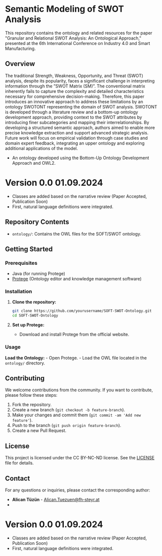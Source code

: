 # Semantic Modeling of SWOT Analysis

This repository contains the ontology and related resources for the paper "Granular and Relational SWOT Analysis: An Ontological Approach," presented at the 6th International Conference on Industry 4.0 and Smart Manufacturing.

## Overview

The traditional Strength, Weakness, Opportunity, and Threat (SWOT) analysis, despite its popularity, faces a significant challenge
in interpreting information through the ”SWOT Matrix (SM)”. The conventional matrix inherently fails to capture the
complexity and detailed characteristics necessary for comprehensive decision-making. Therefore, this paper introduces an innovative
approach to address these limitations by an ontology SWOTONT representing the domain of SWOT analysis. SWOTONT
is developed through a literature review and a bottom-up ontology development approach, providing context to the SWOT attributes
by introducing finer subcategories and mapping their interrelationships. By developing a structured semantic approach,
authors aimed to enable more precise knowledge extraction and support advanced strategic analysis. Future work will focus on
empirical validation through case studies and domain expert feedback, integrating an upper ontology and exploring additional
applications of the model.

- An ontology developed using the Bottom-Up Ontology Development Approach and OWL2.


# Version 0.0 01.09.2024

- Classes are added based on the narrative review (Paper Accepted, Publication Soon)
- First, natural language definitions were integrated.



## Repository Contents

- `ontology/`: Contains the OWL files for the SOFT/SWOT ontology.

## Getting Started

### Prerequisites

- Java (for running Protege)
- [Protege](https://protege.stanford.edu/) (Ontology editor and knowledge management software)

### Installation

1. **Clone the repository:**
    ```bash
    git clone https://github.com/yourusername/SOFT-SWOT-Ontology.git
    cd SOFT-SWOT-Ontology
    ```

2. **Set up Protege:**
    - Download and install Protege from the official website.

### Usage

**Load the Ontology:**
    - Open Protege.
    - Load the OWL file located in the `ontology/` directory.

## Contributing

We welcome contributions from the community. If you want to contribute, please follow these steps:

1. Fork the repository.
2. Create a new branch (`git checkout -b feature-branch`).
3. Make your changes and commit them (`git commit -am 'Add new feature'`).
4. Push to the branch (`git push origin feature-branch`).
5. Create a new Pull Request.

## License

This project is licensed under the CC BY-NC-ND license. See the [LICENSE](LICENSE) file for details.

## Contact

For any questions or inquiries, please contact the corresponding author:
- **Alican Tüzün** - [Alican.Tuezuen@fh-steyr.at](mailto:Alican.Tuezuen@fh-steyr.at)
- 

# Version 0.0 01.09.2024

- Classes are added based on the narrative review (Paper Accepted, Publication Soon)
- First, natural language definitions were integrated.

